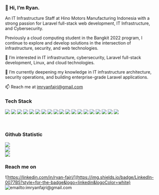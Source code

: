 ### 👋 Hi, I’m Ryan.

An IT Infrastructure Staff at Hino Motors Manufacturing Indonesia with a strong passion for Laravel full-stack web development, IT Infrastructure, and Cybersecurity.

Previously a cloud computing student in the Bangkit 2022 program, I continue to explore and develop solutions in the intersection of infrastructure, security, and web technologies.

👀 I’m interested in IT infrastructure, cybersecurity, Laravel full-stack development, Linux, and cloud technologies.

🌱 I’m currently deepening my knowledge in IT infrastructure architecture, security operations, and building enterprise-grade Laravel applications.

📫 Reach me at imryanfajri@gmail.com

### Tech Stack

<img src="https://img.shields.io/badge/Elementor-92003B?style=for-the-badge&logo=elementor&logoColor=white"> <img src="https://img.shields.io/badge/Wordpress-21759B?style=for-the-badge&logo=wordpress&logoColor=white"> <img src="https://img.shields.io/badge/Ansible-000000?style=for-the-badge&logo=ansible&logoColor=white"> <img src="https://img.shields.io/badge/dbeaver-382923?style=for-the-badge&logo=dbeaver&logoColor=white"> <img src="https://img.shields.io/badge/Canva-%2300C4CC.svg?&style=for-the-badge&logo=Canva&logoColor=white"> <img src="https://img.shields.io/badge/Figma-F24E1E?style=for-the-badge&logo=figma&logoColor=white"> <img src="https://img.shields.io/badge/Laravel-FF2D20?style=for-the-badge&logo=laravel&logoColor=white"> <img src="https://img.shields.io/badge/Node%20js-339933?style=for-the-badge&logo=nodedotjs&logoColor=white"> <img src="https://img.shields.io/badge/Xampp-F37623?style=for-the-badge&logo=xampp&logoColor=white"> <img src="https://img.shields.io/badge/Visual_Studio_Code-0078D4?style=for-the-badge&logo=visual%20studio%20code&logoColor=white"> <img src="https://img.shields.io/badge/HTML5-E34F26?style=for-the-badge&logo=html5&logoColor=white"> <img src="https://img.shields.io/badge/JavaScript-323330?style=for-the-badge&logo=javascript&logoColor=F7DF1E"> <img src="https://img.shields.io/badge/PHP-777BB4?style=for-the-badge&logo=php&logoColor=white"> <img src="https://img.shields.io/badge/Python-FFD43B?style=for-the-badge&logo=python&logoColor=blue "> <img src="https://img.shields.io/badge/Linux-FCC624?style=for-the-badge&logo=linux&logoColor=black"> <img src="https://img.shields.io/badge/Windows-0078D6?style=for-the-badge&logo=windows&logoColor=white"> <img src="https://img.shields.io/badge/CISCO-1BA0D7?style=for-the-badge&logo=cisco&logoColor=white"> <img src="https://img.shields.io/badge/burpsuite-FF6633?style=for-the-badge&logo=burpsuite&logoColor=white"> <img src="https://img.shields.io/badge/VMware-231f20?style=for-the-badge&logo=VMware&logoColor=white">

<br>

### Github Statistic

![](https://github-readme-stats.vercel.app/api?username=yanfajr&theme=radical&hide_border=false&include_all_commits=false&count_private=false)<br/>
![](https://nirzak-streak-stats.vercel.app/?user=yanfajr&theme=radical&hide_border=false)<br/>
![](https://github-readme-stats.vercel.app/api/top-langs/?username=yanfajr&theme=radical&hide_border=false&include_all_commits=false&count_private=false&layout=compact)

### Reach me on

![https://linkedin.com/in/ryan-fajri/](https://img.shields.io/badge/LinkedIn-0077B5?style=for-the-badge&logo=linkedin&logoColor=white) ![emailto:imryanfajri@gmail.com](https://img.shields.io/badge/Gmail-D14836?style=for-the-badge&logo=gmail&logoColor=white)
